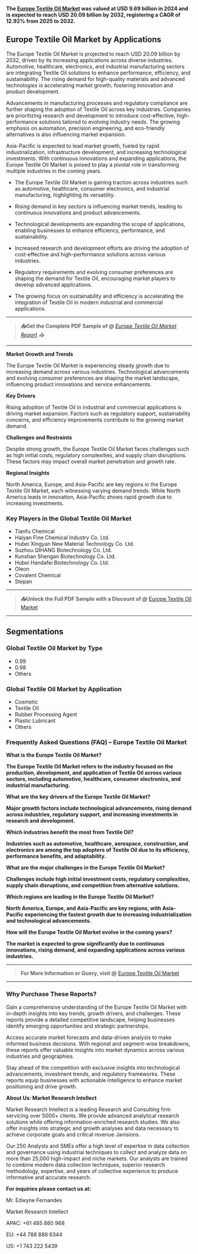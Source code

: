 <p><strong>The <a href="https://www.marketresearchintellect.com/download-sample/?rid=931799&amp;utm_source=Pulse-April-Europe&amp;utm_medium=852">Europe Textile Oil Market</a> was valued at USD 9.69 billion in 2024 and is expected to reach USD 20.09 billion by 2032, registering a CAGR of 12.92% from 2025 to 2032.</strong></p><h2>Europe Textile Oil Market by Applications&nbsp;</h2><p><p>The Europe Textile Oil Market is projected to reach USD 20.09 billion by 2032, driven by its increasing applications across diverse industries. Automotive, healthcare, electronics, and industrial manufacturing sectors are integrating Textile Oil solutions to enhance performance, efficiency, and sustainability. The rising demand for high-quality materials and advanced technologies is accelerating market growth, fostering innovation and product development.</p><p>Advancements in manufacturing processes and regulatory compliance are further shaping the adoption of Textile Oil across key industries. Companies are prioritizing research and development to introduce cost-effective, high-performance solutions tailored to evolving industry needs. The growing emphasis on automation, precision engineering, and eco-friendly alternatives is also influencing market expansion.</p><p>Asia-Pacific is expected to lead market growth, fueled by rapid industrialization, infrastructure development, and increasing technological investments. With continuous innovations and expanding applications, the Europe Textile Oil Market is poised to play a pivotal role in transforming multiple industries in the coming years.</p></p><ul><li><p>The Europe Textile Oil Market is gaining traction across industries such as automotive, healthcare, consumer electronics, and industrial manufacturing, highlighting its versatility.</p></li><li><p>Rising demand in key sectors is influencing market trends, leading to continuous innovations and product advancements.</p></li><li><p>Technological developments are expanding the scope of applications, enabling businesses to enhance efficiency, performance, and sustainability.</p></li><li><p>Increased research and development efforts are driving the adoption of cost-effective and high-performance solutions across various industries.</p></li><li><p>Regulatory requirements and evolving consumer preferences are shaping the demand for Textile Oil, encouraging market players to develop advanced applications.</p></li><li><p>The growing focus on sustainability and efficiency is accelerating the integration of Textile Oil in modern industrial and commercial applications.</p></li></ul><hr /><blockquote><p><strong><span class="font-[700]">📥Get the Complete PDF Sample of @ </span></strong><em><span class="font-[700]"><a href="https://www.marketresearchintellect.com/download-sample/?rid=931799&amp;utm_source=Pulse-April-Europe&amp;utm_medium=852" target="_blank" data-tracking-control-name="article-ssr-frontend-pulse_little-text-block" data-tracking-will-navigate="" data-test-link="">Europe Textile Oil Market Report</a>&nbsp;📥</span></em></p></blockquote><hr /><p class="" data-start="77" data-end="360"><strong data-start="77" data-end="105">Market Growth and Trends</strong></p><p class="" data-start="77" data-end="360">The Europe Textile Oil Market is experiencing steady growth due to increasing demand across various industries. Technological advancements and evolving consumer preferences are shaping the market landscape, influencing product innovations and service enhancements.</p><p class="" data-start="362" data-end="606"><strong data-start="362" data-end="377">Key Drivers</strong></p><p class="" data-start="362" data-end="606">Rising adoption of Textile Oil in industrial and commercial applications is driving market expansion. Factors such as regulatory support, sustainability concerns, and efficiency improvements contribute to the growing market demand.</p><p class="" data-start="608" data-end="849"><strong data-start="608" data-end="637">Challenges and Restraints</strong></p><p class="" data-start="608" data-end="849">Despite strong growth, the Europe Textile Oil Market faces challenges such as high initial costs, regulatory complexities, and supply chain disruptions. These factors may impact overall market penetration and growth rate.</p><p class="" data-start="851" data-end="1095"><strong data-start="851" data-end="872">Regional Insights</strong></p><p class="" data-start="851" data-end="1095">North America, Europe, and Asia-Pacific are key regions in the Europe Textile Oil Market, each witnessing varying demand trends. While North America leads in innovation, Asia-Pacific shows rapid growth due to increasing investments.</p><p><h3>Key Players in the Global Textile Oil Market </h3><ul><li>Tianfu Chemical</li><li>Haiyan Fine Chemical Industry Co. Ltd.</li><li>Hubei Xingyan New Material Technology Co. Ltd.</li><li>Suzhou QIHANG Biotechnology Co. Ltd.</li><li>Kunshan Shengan Biotechnology Co. Ltd.</li><li>Hubei Handafei Biotechnology Co. Ltd.</li><li>Oleon</li><li>Covalent Chemical</li><li>Stepan</li></ul></p><hr /><blockquote><p><strong>📥Unlock the Full PDF Sample with a Discount of @</strong> <a href="https://www.marketresearchintellect.com/ask-for-discount/?rid=931799&amp;utm_source=Pulse-April-Europe&amp;utm_medium=852">Europe Textile Oil Market</a></p></blockquote><hr /><p><h2>Segmentations</h2><h3>Global Textile Oil Market by Type</h3><ul><li>0.99</li><li>0.98</li><li>Others</li></ul><h3>Global Textile Oil Market by Application</h3><ul><li>Cosmetic</li><li>Textile Oil</li><li>Rubber Processing Agent</li><li>Plastic Lubricant</li><li>Others</li></ul></p><h3><strong>Frequently Asked Questions (FAQ) &ndash; Europe Textile Oil Market</strong></h3><p><strong>What is the Europe Textile Oil Market?</strong></p><p><strong>The Europe Textile Oil Market refers to the industry focused on the production, development, and application of Textile Oil across various sectors, including automotive, healthcare, consumer electronics, and industrial manufacturing.</strong></p><p><strong>What are the key drivers of the Europe Textile Oil Market?</strong></p><p><strong>Major growth factors include technological advancements, rising demand across industries, regulatory support, and increasing investments in research and development.</strong></p><p><strong>Which industries benefit the most from Textile Oil?</strong></p><p><strong>Industries such as automotive, healthcare, aerospace, construction, and electronics are among the top adopters of Textile Oil due to its efficiency, performance benefits, and adaptability.</strong></p><p><strong>What are the major challenges in the Europe Textile Oil Market?</strong></p><p><strong>Challenges include high initial investment costs, regulatory complexities, supply chain disruptions, and competition from alternative solutions.</strong></p><p><strong>Which regions are leading in the Europe Textile Oil Market?</strong></p><p><strong>North America, Europe, and Asia-Pacific are key regions, with Asia-Pacific experiencing the fastest growth due to increasing industrialization and technological advancements.</strong></p><p><strong>How will the Europe Textile Oil Market evolve in the coming years?</strong></p><p><strong>The market is expected to grow significantly due to continuous innovations, rising demand, and expanding applications across various industries.</strong></p><hr /><blockquote><p><span class="font-[700]"><strong>For More Information or Query, visit&nbsp;@</strong>&nbsp;</span><span class="font-[700]"><a href="https://www.marketresearchintellect.com/product/global-textile-oil-market/?utm_source=Linkedin&utm_medium=852" target="_blank" data-tracking-control-name="article-ssr-frontend-pulse_little-text-block" data-tracking-will-navigate="" data-test-link="">Europe Textile Oil Market</a></span></p></blockquote><hr /><h3><strong data-start="0" data-end="31">Why Purchase These Reports?</strong></h3><p class="" data-start="35" data-end="297">Gain a comprehensive understanding of the Europe Textile Oil Market with in-depth insights into key trends, growth drivers, and challenges. These reports provide a detailed competitive landscape, helping businesses identify emerging opportunities and strategic partnerships.</p><p class="" data-start="299" data-end="540">Access accurate market forecasts and data-driven analysis to make informed business decisions. With regional and segment-wise breakdowns, these reports offer valuable insights into market dynamics across various industries and geographies.</p><p class="" data-start="542" data-end="784">Stay ahead of the competition with exclusive insights into technological advancements, investment trends, and regulatory frameworks. These reports equip businesses with actionable intelligence to enhance market positioning and drive growth.</p><p><strong><span class="font-[700]">About Us: Market Research Intellect</span></strong></p><p><span class="">Market Research Intellect is a leading Research and Consulting firm servicing over 5000+ clients. We provide advanced analytical research solutions while offering information-enriched research studies.&nbsp;</span>We also offer insights into strategic and growth analyses and data necessary to achieve corporate goals and critical revenue Janisions.</p><p><span class="">Our 250 Analysts and SMEs offer a high level of expertise in data collection and governance using industrial techniques to collect and analyze data on more than 25,000 high-impact and niche markets. Our analysts are trained to combine modern data collection techniques, superior research methodology, expertise, and years of collective experience to produce informative and accurate research.</span></p><p><strong>For inquiries please contact us at:</strong></p><p>Mr. Edwyne Fernandes</p><p>Market Research Intellect</p><p>APAC: +61 485 860 968</p><p>EU: +44 788 886 6344</p><p>US: +1 743 222 5439</p>